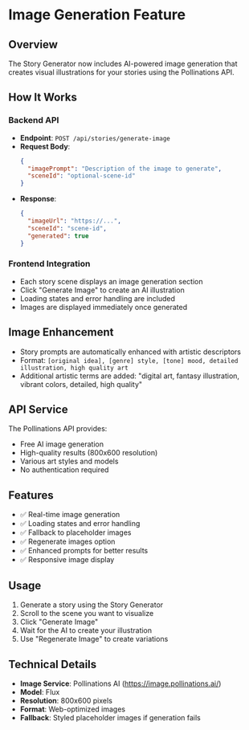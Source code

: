# Image Generation Feature

## Overview
The Story Generator now includes AI-powered image generation that creates visual illustrations for your stories using the Pollinations API.

## How It Works

### Backend API
- **Endpoint**: `POST /api/stories/generate-image`
- **Request Body**: 
  ```json
  {
    "imagePrompt": "Description of the image to generate",
    "sceneId": "optional-scene-id"
  }
  ```
- **Response**:
  ```json
  {
    "imageUrl": "https://...",
    "sceneId": "scene-id",
    "generated": true
  }
  ```

### Frontend Integration
- Each story scene displays an image generation section
- Click "Generate Image" to create an AI illustration
- Loading states and error handling are included
- Images are displayed immediately once generated

## Image Enhancement
- Story prompts are automatically enhanced with artistic descriptors
- Format: `[original idea], [genre] style, [tone] mood, detailed illustration, high quality art`
- Additional artistic terms are added: "digital art, fantasy illustration, vibrant colors, detailed, high quality"

## API Service
The Pollinations API provides:
- Free AI image generation
- High-quality results (800x600 resolution)
- Various art styles and models
- No authentication required

## Features
- ✅ Real-time image generation
- ✅ Loading states and error handling
- ✅ Fallback to placeholder images
- ✅ Regenerate images option
- ✅ Enhanced prompts for better results
- ✅ Responsive image display

## Usage
1. Generate a story using the Story Generator
2. Scroll to the scene you want to visualize
3. Click "Generate Image" 
4. Wait for the AI to create your illustration
5. Use "Regenerate Image" to create variations

## Technical Details
- **Image Service**: Pollinations AI (https://image.pollinations.ai/)
- **Model**: Flux
- **Resolution**: 800x600 pixels
- **Format**: Web-optimized images
- **Fallback**: Styled placeholder images if generation fails
